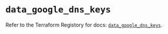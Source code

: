 # `data_google_dns_keys`

Refer to the Terraform Registory for docs: [`data_google_dns_keys`](https://www.terraform.io/docs/providers/google/d/dns_keys).
